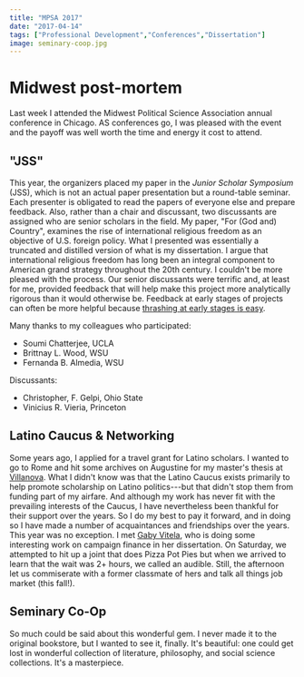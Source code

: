 ```yaml
---
title: "MPSA 2017"
date: "2017-04-14"
tags: ["Professional Development","Conferences","Dissertation"]
image: seminary-coop.jpg
---
```


# Midwest post-mortem

Last week I attended the Midwest Political Science Association annual conference in Chicago. AS conferences go, I was pleased with the event and the payoff was well worth the time and energy it cost to attend. <!--more-->

## "JSS"

This year, the organizers placed my paper in the *Junior Scholar Symposium* (JSS), which is not an actual paper presentation but a round-table seminar. Each presenter is obligated to read the papers of everyone else and prepare feedback. Also, rather than a chair and discussant, two discussants are assigned who are senior scholars in the field. My paper, "For (God and) Country", examines the rise of international religious freedom as an objective of U.S. foreign policy. What I presented was essentially a truncated and distilled version of what is my dissertation. I argue that international religious freedom has long been an integral component to American grand strategy throughout the 20th century. I couldn't be more pleased with the process. Our senior discussants were terrific and, at least for me, provided feedback that will help make this project more analytically rigorous than it would otherwise be. Feedback at early stages of projects can often be more helpful because [thrashing at early stages is easy](https://vimeo.com/5895898). 

Many thanks to my colleagues who participated:

* Soumi Chatterjee, UCLA
* Brittnay L. Wood, WSU
* Fernanda B. Almedia, WSU

Discussants: 

* Christopher, F. Gelpi, Ohio State
* Vinicius R. Vieria, Princeton


## Latino Caucus & Networking

Some years ago, I applied for a travel grant for Latino scholars. I wanted to go to Rome and hit some archives on Augustine for my master's thesis at [Villanova](http://www1.villanova.edu/villanova/artsci/psc.html). What I didn't know was that the Latino Caucus exists primarily to help promote scholarship on Latino politics---but that didn't stop them from funding part of my airfare. And although my work has never fit with the prevailing interests of the Caucus, I have nevertheless been thankful for their support over the years. So I do my best to pay it forward, and in doing so I have made a number of acquaintances and friendships over the years. This year was no exception. I met [Gaby Vitela](http://www.lsu.edu/hss/polisci/graduate_students/graduate_students/vitelag.php), who is doing some interesting work on campaign finance in her dissertation. On Saturday, we attempted to hit up a joint that does Pizza Pot Pies but when we arrived to learn that the wait was 2+ hours, we called an audible. Still, the afternoon let us commiserate with a former classmate of hers and talk all things job market (this fall!). 


## Seminary Co-Op

So much could be said about this wonderful gem. I never made it to the original bookstore, but I wanted to see it, finally. It's beautiful: one could get lost in wonderful collection of literature, philosophy, and social science collections. It's a masterpiece.

